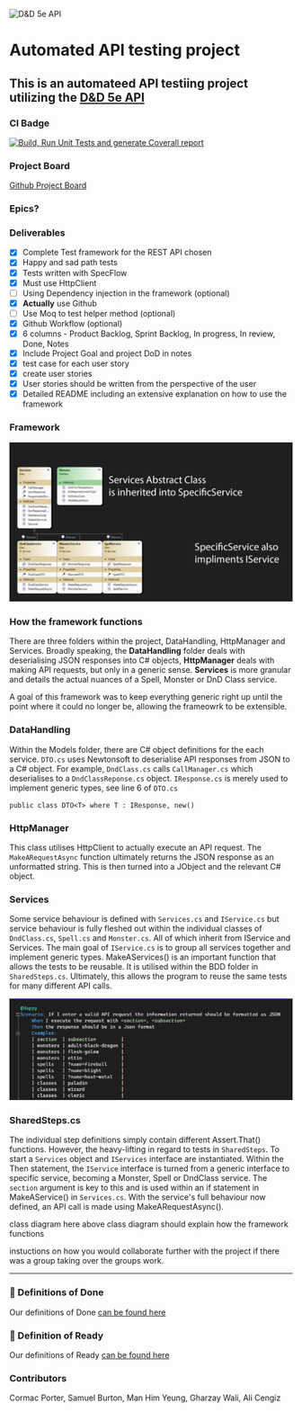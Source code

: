 <img
src="https://www.dnd5eapi.co/public/favicon.ico" alt="D&D 5e API" width= 300>

# Automated API testing project

## This is an automateed API testiing project utilizing the [D&D 5e API](https://www.dnd5eapi.co/docs/#overview)

### CI Badge

[![Build, Run Unit Tests and generate Coverall report](https://github.com/MugillaGurilla/APi-Project/actions/workflows/CIMerge.yml/badge.svg)](https://github.com/MugillaGurilla/APi-Project/actions/workflows/CIMerge.yml)

### Project Board

[Github Project Board](https://github.com/users/MugillaGurilla/projects/1)

### Epics?

### Deliverables

- [X] Complete Test framework for the REST API chosen
- [X] Happy and sad path tests
- [X] Tests written with SpecFlow
- [X] Must use HttpClient
- [ ] Using Dependency injection in the framework (optional)
- [X] **Actually** use Github
- [ ] Use Moq to test helper method (optional)
- [x] Github Workflow (optional)
- [X] 6 columns - Product Backlog, Sprint Backlog, In progress, In review, Done, Notes
- [x] Include Project Goal and project DoD in notes
- [X] test case for each user story
- [X] create user stories
- [X] User stories should be written from the perspective of the user
- [x] Detailed README including an extensive explanation on how to use the framework

### Framework

<img src="readme-assets/services%20class%20diagram.png" alt="Services Class Diagram" width=800>

### How the framework functions

There are three folders within the project, DataHandling, HttpManager and Services. Broadly speaking, the **DataHandling** folder
deals with deserialising JSON responses into C# objects, **HttpManager** deals with making API requests, but only in a generic sense.
**Services** is more granular and details the actual nuances of a Spell, Monster or DnD Class service.

A goal of this framework was to keep everything generic right up until the point where it could no longer be, allowing the frameowrk
to be extensible.

### DataHandling

Within the Models folder, there are C# object definitions for the each service. `DTO.cs` uses Newtonsoft to deserialise API responses from JSON to
a C# object. For example, `DndClass.cs` calls `CallManager.cs` which deserialises to a `DndClassReponse.cs` object. `IResponse.cs` is
merely used to implement generic types, see line 6 of `DTO.cs`

```
public class DTO<T> where T : IResponse, new()
```

### HttpManager

This class utilises HttpClient to actually execute an API request. The `MakeARequestAsync` function ultimately returns the JSON
response as an unformatted string. This is then turned into a JObject and the relevant C# object.

### Services

Some service behaviour is defined with `Services.cs` and `IService.cs` but service behaviour is fully fleshed out within the
individual classes of `DndClass.cs`, `Spell.cs` and `Monster.cs`. All of which inherit from IService and Services. The main goal of
`IService.cs` is to group all services together and implement generic types. MakeAServices() is an important function that allows
the tests to be reusable. It is utilised within the BDD folder in `SharedSteps.cs`. Ultimately, this allows the program to reuse the
same tests for many different API calls.

![20230417_145445_MicrosoftTeams-image.png](readme-assets/20230417_145445_MicrosoftTeams-image.png)

### SharedSteps.cs

The individual step definitions simply contain different Assert.That() functions. However, the heavy-lifting in regard to tests in `SharedSteps`.
To start a `Services` object and `IServices` interface are instantiated. Within the Then statement, the
`IService` interface is turned from a generic interface to specific service, becoming a Monster, Spell or DndClass service. The `section` argument
is key to this and is used within
an if statement in MakeAService() in `Services.cs`. With the service's full behaviour now defined, an API call is made using MakeARequestAsync().

class diagram here
above class diagram should explain how the framework functions

instuctions on how you would collaborate further with the project if there was a group taking over the groups work.

------

### 💭 Definitions of Done

Our definitions of Done [can be found here](https://github.com/users/MugillaGurilla/projects/1/views/1?pane=issue&itemId=25643413)

### 💭 Definition of Ready

Our definitions of Ready [can be found here](https://github.com/users/MugillaGurilla/projects/1/views/1?pane=issue&itemId=25643451)

### Contributors

Cormac Porter, Samuel Burton, Man Him Yeung, Gharzay Wali, Ali Cengiz
